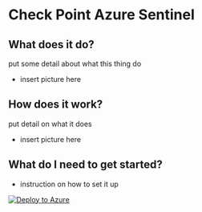 # Check Point Azure Sentinel 

## What does it do?

put some detail about what this thing do

- insert picture here

## How does it work?

put detail on what it does

- insert picture here

## What do I need to get started?

* instruction on how to set it up

[![Deploy to Azure](https://azuredeploy.net/deploybutton.png)](https://portal.azure.com/#create/Microsoft.Template/uri/https://raw.githubusercontent.com/chkp-jguo/sentinel_alpha/main/deployCP.json)
